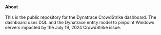 #### About
This is the public repository for the Dynatrace CrowdStrike dashboard. The dashboard uses DQL and the Dynatrace entity model to pinpoint Windows servers impacted by the July 19, 2024 CrowdStrike issue.  
